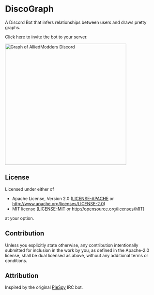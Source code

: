 # DiscoGraph

A Discord Bot that infers relationships between users and draws pretty graphs.

Click [here](https://discord.com/api/oauth2/authorize?client_id=735929260073549854&permissions=277025508416&scope=bot) to invite the bot to your server.

<img src="https://users.alliedmods.net/~asherkin/public/AlliedModders.png" alt="Graph of AlliedModders Discord" height="400">

## License

Licensed under either of

 * Apache License, Version 2.0
   ([LICENSE-APACHE](LICENSE-APACHE) or http://www.apache.org/licenses/LICENSE-2.0)
 * MIT license
   ([LICENSE-MIT](LICENSE-MIT) or http://opensource.org/licenses/MIT)

at your option.

## Contribution

Unless you explicitly state otherwise, any contribution intentionally submitted
for inclusion in the work by you, as defined in the Apache-2.0 license, shall be
dual licensed as above, without any additional terms or conditions.

## Attribution

Inspired by the original [PieSpy](http://www.jibble.org/piespy/) IRC bot.
